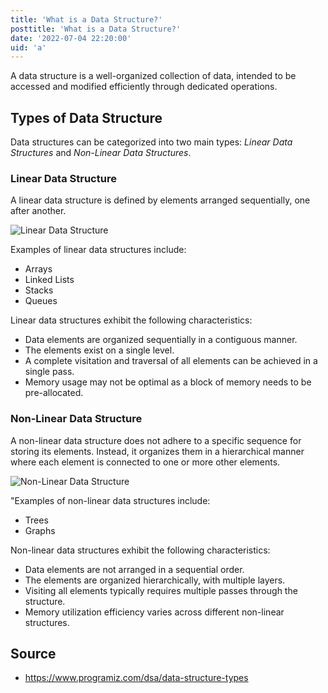 ```yaml
---
title: 'What is a Data Structure?'
posttitle: 'What is a Data Structure?'
date: '2022-07-04 22:20:00'
uid: 'a'
---
```


A data structure is a well-organized collection of data, intended to be accessed and modified efficiently through dedicated operations.

## Types of Data Structure

Data structures can be categorized into two main types: _Linear Data Structures_ and _Non-Linear Data Structures_.

### Linear Data Structure

A linear data structure is defined by elements arranged sequentially, one after another.

![Linear Data Structure](/images/linear-data-structure.gif)

Examples of linear data structures include:

- Arrays
- Linked Lists
- Stacks
- Queues

Linear data structures exhibit the following characteristics:

- Data elements are organized sequentially in a contiguous manner.
- The elements exist on a single level.
- A complete visitation and traversal of all elements can be achieved in a single pass.
- Memory usage may not be optimal as a block of memory needs to be pre-allocated.

### Non-Linear Data Structure

A non-linear data structure does not adhere to a specific sequence for storing its elements. Instead, it organizes them in a hierarchical manner where each element is connected to one or more other elements.

![Non-Linear Data Structure](/images/nonlinear-data-structure.gif)

"Examples of non-linear data structures include:

- Trees
- Graphs

Non-linear data structures exhibit the following characteristics:

- Data elements are not arranged in a sequential order.
- The elements are organized hierarchically, with multiple layers.
- Visiting all elements typically requires multiple passes through the structure.
- Memory utilization efficiency varies across different non-linear structures.

## Source

- <https://www.programiz.com/dsa/data-structure-types>
